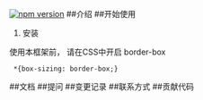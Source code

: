 [![npm version](https://badge.fury.io/js/w-vue-gulu.svg)](https://badge.fury.io/js/w-vue-gulu)
##介绍
##开始使用
1. 安装
  
  使用本框架前， 请在CSS中开启 border-box
```$xslt
 *{box-sizing: border-box;}
```
##文档
##提问
##变更记录
##联系方式
##贡献代码
  

